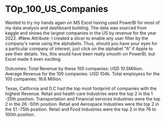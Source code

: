 # TOp_100_US_Companies
Wanted to try my hands again on MS Excel having used PowerBI for most of my data analysis and dashboard building.
The data was sourced from kaggle and shows the largest companies in the US by revenue for the year 2022.
#New Attribute:
I created a slicer to enable any user filter by the company's name using the alphabets. Thus, should you have your eyes for a particular company of interest, just click on the alphabet "A" if Apple to see their details.
Yes, this would have been really smooth on PowerBI, but Excel made it even exciting.

Outcomes:
Total Revenue by these 100 companies: USD 10.5Million.
Average Revenue for the 100 companies: USD 104k.
Total employess for the 100 companies: 16.6 Million.

Texas, California and D.C had the top most footprint of companies with the highest Revenue.
Retail and health care Industries were the top 2 in the 1 -25th position.
Transportation  and Financial services Industries were the top 2 in the 26 -50th position.
Retail and Aerospace  Industries were the top 2 in the 51 -75th position.
Retail and Food Industries were the top 2 in the 76 to 100th position.
